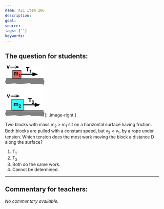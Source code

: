 ```yaml
---
name: A2L Item 286
description: 
goal: 
source: 
tags: ['']
keywords: 
---
```


## The question for students:

![Item286_fig1.gif](../images/Item286_fig1.gif){: .image-right } 

Two blocks with mass m<sub>2</sub> > m<sub>1</sub> sit on a horizontal
surface having friction. Both blocks are pulled with a constant speed,
but v<sub>2</sub> < v<sub>1</sub>, by a rope under tension.  Which
tension does the most work moving the block a distance D along the
surface?

1. T<sub>1</sub>
2. T<sub>2</sub>
3. Both do the same work.
4. Cannot be determined.

<hr/>

## Commentary for teachers:

_No commentary available._
